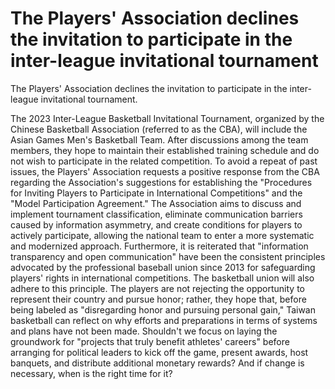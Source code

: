 # The Players' Association declines the invitation to participate in the inter-league invitational tournament 
 The Players' Association declines the invitation to participate in the inter-league invitational tournament.

The 2023 Inter-League Basketball Invitational Tournament, organized by the Chinese Basketball Association (referred to as the CBA), will include the Asian Games Men's Basketball Team. After discussions among the team members, they hope to maintain their established training schedule and do not wish to participate in the related competition. To avoid a repeat of past issues, the Players' Association requests a positive response from the CBA regarding the Association's suggestions for establishing the "Procedures for Inviting Players to Participate in International Competitions" and the "Model Participation Agreement." The Association aims to discuss and implement tournament classification, eliminate communication barriers caused by information asymmetry, and create conditions for players to actively participate, allowing the national team to enter a more systematic and modernized approach. Furthermore, it is reiterated that "information transparency and open communication" have been the consistent principles advocated by the professional baseball union since 2013 for safeguarding players' rights in international competitions. The basketball union will also adhere to this principle. The players are not rejecting the opportunity to represent their country and pursue honor; rather, they hope that, before being labeled as "disregarding honor and pursuing personal gain," Taiwan basketball can reflect on why efforts and preparations in terms of systems and plans have not been made. Shouldn't we focus on laying the groundwork for "projects that truly benefit athletes' careers" before arranging for political leaders to kick off the game, present awards, host banquets, and distribute additional monetary rewards? And if change is necessary, when is the right time for it?